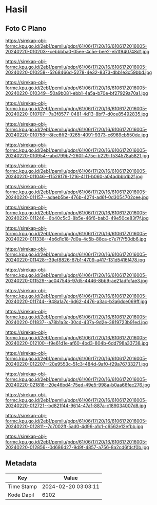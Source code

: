 # Hasil

## Foto C Plano

https://sirekap-obj-formc.kpu.go.id/2eb1/pemilu/pdpr/61/06/17/20/16/6106172016005-20240220-010203--cebbbba0-05ee-4c5e-bee2-e51f940748d1.jpg

https://sirekap-obj-formc.kpu.go.id/2eb1/pemilu/pdpr/61/06/17/20/16/6106172016005-20240220-010258--5268466d-5278-4e32-8373-dbb1e3c59bbd.jpg

https://sirekap-obj-formc.kpu.go.id/2eb1/pemilu/pdpr/61/06/17/20/16/6106172016005-20240220-010349--50a9b081-ebb1-4a5a-b70e-bf27929a70a1.jpg

https://sirekap-obj-formc.kpu.go.id/2eb1/pemilu/pdpr/61/06/17/20/16/6106172016005-20240220-010707--7a3f8577-0481-4d13-8bf7-d0ce85492835.jpg

https://sirekap-obj-formc.kpu.go.id/2eb1/pemilu/pdpr/61/06/17/20/16/6106172016005-20240220-010758--8fcc6ff2-9265-4091-9373-c6969cb550de.jpg

https://sirekap-obj-formc.kpu.go.id/2eb1/pemilu/pdpr/61/06/17/20/16/6106172016005-20240220-010954--abd799b7-260f-475e-b229-f534578a5821.jpg

https://sirekap-obj-formc.kpu.go.id/2eb1/pemilu/pdpr/61/06/17/20/16/6106172016005-20240220-011046--f1528f79-1216-4111-b060-a04adbbb1b2f.jpg

https://sirekap-obj-formc.kpu.go.id/2eb1/pemilu/pdpr/61/06/17/20/16/6106172016005-20240220-011157--adaeb5be-476b-4274-ad6f-0d3054702cee.jpg

https://sirekap-obj-formc.kpu.go.id/2eb1/pemilu/pdpr/61/06/17/20/16/6106172016005-20240220-011246--6b40c5c3-8b5e-46f6-bab3-49e50ce83f7f.jpg

https://sirekap-obj-formc.kpu.go.id/2eb1/pemilu/pdpr/61/06/17/20/16/6106172016005-20240220-011338--4b6d1c18-7d0a-4c5b-88ca-c7e7f7f50db6.jpg

https://sirekap-obj-formc.kpu.go.id/2eb1/pemilu/pdpr/61/06/17/20/16/6106172016005-20240220-011428--39ef8826-67b1-4709-a417-131d5416f478.jpg

https://sirekap-obj-formc.kpu.go.id/2eb1/pemilu/pdpr/61/06/17/20/16/6106172016005-20240220-011529--ac047545-97d5-4446-8bb9-ae21adfcfae3.jpg

https://sirekap-obj-formc.kpu.go.id/2eb1/pemilu/pdpr/61/06/17/20/16/6106172016005-20240220-011744--948a1a7c-6d62-4476-a3ac-b3a6dce069ff.jpg

https://sirekap-obj-formc.kpu.go.id/2eb1/pemilu/pdpr/61/06/17/20/16/6106172016005-20240220-011837--a78b1a3c-30cd-437a-9d2e-3819723b91ed.jpg

https://sirekap-obj-formc.kpu.go.id/2eb1/pemilu/pdpr/61/06/17/20/16/6106172016005-20240220-012100--f9e61d1e-af60-4bd3-804b-6dd798a33738.jpg

https://sirekap-obj-formc.kpu.go.id/2eb1/pemilu/pdpr/61/06/17/20/16/6106172016005-20240220-012207--20e9553c-51c3-484d-9af0-f29a76733271.jpg

https://sirekap-obj-formc.kpu.go.id/2eb1/pemilu/pdpr/61/06/17/20/16/6106172016005-20240220-021818--20e46bd4-75ed-49e5-998a-b0aa66fec276.jpg

https://sirekap-obj-formc.kpu.go.id/2eb1/pemilu/pdpr/61/06/17/20/16/6106172016005-20240220-012721--bd821f44-9614-47af-887a-c189034007d8.jpg

https://sirekap-obj-formc.kpu.go.id/2eb1/pemilu/pdpr/61/06/17/20/16/6106172016005-20240220-012811--7c7002ff-5ad0-4d96-a1c1-c6562e12efbb.jpg

https://sirekap-obj-formc.kpu.go.id/2eb1/pemilu/pdpr/61/06/17/20/16/6106172016005-20240220-012856--0d686d27-9d9f-4857-a756-8a2cd6fdcf0b.jpg


## Metadata

| Key        | Value               |
| ---------- | ------------------- |
| Time Stamp | 2024-02-20 03:03:11 |
| Kode Dapil | 6102                |



